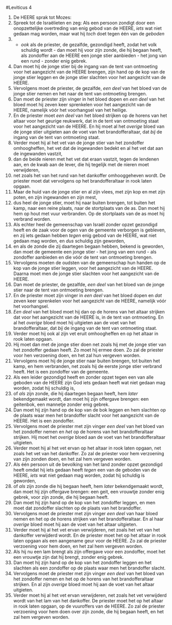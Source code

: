#Leviticus 4
1. De HEERE sprak tot Mozes:
2. Spreek tot de Israëlieten en zeg: Als een persoon zondigt door een onopzettelijke overtreding van enig gebod van de HEERE, *iets* wat niet gedaan mag worden, maar wat hij *toch* doet tegen één van de *geboden*
3. - *ook* als de priester, de gezalfde, gezondigd heeft, zodat het volk schuldig wordt - dan moet hij voor zijn zonde, die hij begaan heeft, als zondoffer aan de HEERE een jonge stier aanbieden - het jong van een rund - zonder enig gebrek.
4. Dan moet hij de jonge stier bij de ingang van de tent van ontmoeting voor het aangezicht van de HEERE brengen, zijn hand op de kop van de jonge stier leggen en de jonge stier slachten voor het aangezicht van de HEERE.
5. Vervolgens moet de priester, de gezalfde, *een deel* van het bloed van de jonge stier nemen en het naar de tent van ontmoeting brengen.
6. Dan moet de priester zijn vinger in het bloed dopen en *een deel* van het bloed moet hij zeven keer sprenkelen voor het aangezicht van de HEERE, namelijk vóór het voorhangsel van het heilige.
7. En de priester moet *een deel* van het bloed strijken op de horens van het altaar voor het geurige reukwerk, dat in de tent van ontmoeting staat voor het aangezicht van de HEERE. En hij moet al het *overige* bloed van de jonge stier uitgieten aan de voet van het brandofferaltaar, dat *bij* de ingang van de tent van ontmoeting staat.
8. Verder moet hij al het vet van de jonge stier van het zondoffer omhoogheffen, het vet dat de ingewanden bedekt en al het vet dat aan de ingewanden vastzit,
9. dan de beide nieren met het vet dat eraan vastzit, tegen de lendenen aan, en de kwab aan de lever, die hij tegelijk met de nieren moet verwijderen,
10. net zoals het van het rund van het dankoffer omhooggeheven wordt. De priester moet dat vervolgens op het brandofferaltaar in rook laten opgaan.
11. Maar de huid van de jonge stier en al zijn vlees, met zijn kop en met zijn poten, en zijn ingewanden en zijn mest,
12. dus heel de jonge stier, moet hij naar buiten brengen, tot buiten het kamp, naar een reine plaats, naar de stortplaats van de as. Dan moet hij hem op hout met vuur verbranden. Op de stortplaats van de as moet hij verbrand worden.
13. Als echter heel de gemeenschap van Israël zonder opzet gezondigd heeft en de zaak voor de ogen van de gemeente verborgen is gebleven, en zij iets gedaan hebben *tegen* enig gebod van de HEERE, wat niet gedaan mag worden, en *dus* schuldig zijn geworden,
14. en als de zonde die zij daartegen begaan hebben, bekend is geworden, dan moet de gemeente een jonge stier - het jong van een rund - als zondoffer aanbieden en die vóór de tent van ontmoeting brengen.
15. Vervolgens moeten de oudsten van de gemeenschap hun handen op de kop van de jonge stier leggen, voor het aangezicht van de HEERE. Daarna moet men de jonge stier slachten voor het aangezicht van de HEERE.
16. Dan moet de priester, de gezalfde, *een deel* van het bloed van de jonge stier naar de tent van ontmoeting brengen.
17. En de priester moet zijn vinger in *een deel* van het bloed dopen en *dat* zeven keer sprenkelen voor het aangezicht van de HEERE, namelijk vóór het voorhangsel.
18. *Een deel* van het bloed moet hij dan op de horens van het altaar strijken dat voor het aangezicht van de HEERE is, in de tent van ontmoeting. En al het *overige* bloed moet hij uitgieten aan de voet van het brandofferaltaar, dat *bij* de ingang van de tent van ontmoeting staat.
19. Verder moet hij ook al zijn vet eruit omhoogheffen en op het altaar in rook laten opgaan.
20. Hij moet dan met de jonge stier doen net zoals hij met de jonge stier van het zondoffer gedaan heeft. Zo moet hij ermee doen. Zo zal de priester voor hen verzoening doen, en het zal hun vergeven worden.
21. Vervolgens moet hij de jonge stier naar buiten brengen, tot buiten het kamp, en hem verbranden, net zoals hij de eerste jonge stier verbrand heeft. Het is een zondoffer van de gemeente.
22. Als een leider gezondigd heeft en zonder opzet tegen een van alle geboden van de HEERE zijn God iets gedaan heeft wat niet gedaan mag worden, zodat hij schuldig is,
23. of *als* zijn zonde, die hij daartegen begaan heeft, hem *later* bekendgemaakt wordt, dan moet hij zijn offergave brengen: een geitenbok, een mannetje zonder enig gebrek.
24. Dan moet hij zijn hand op de kop van de bok leggen en hem slachten op de plaats waar men het brandoffer slacht voor het aangezicht van de HEERE. Het is een zondoffer.
25. Vervolgens moet de priester met zijn vinger *een deel* van het bloed van het zondoffer nemen en *het* op de horens van het brandofferaltaar strijken. Hij moet het *overige* bloed aan de voet van het brandofferaltaar uitgieten.
26. Verder moet hij al het vet ervan op het altaar in rook laten opgaan, net zoals het vet van het dankoffer. Zo zal de priester voor hem verzoening van zijn zonden doen, en het zal hem vergeven worden.
27. Als één persoon uit de bevolking van het land zonder opzet gezondigd heeft omdat hij iets gedaan heeft *tegen* een van de geboden van de HEERE, *iets* wat niet gedaan mag worden, zodat hij schuldig is geworden,
28. of *als* zijn zonde die hij begaan heeft, hem *later* bekendgemaakt wordt, dan moet hij zijn offergave brengen: een geit, een vrouwtje zonder enig gebrek, voor zijn zonde, die hij begaan heeft.
29. Dan moet hij zijn hand op de kop van het zondoffer leggen, en men moet dat zondoffer slachten op de plaats van het brandoffer.
30. Vervolgens moet de priester met zijn vinger *een deel* van haar bloed nemen en het op de horens strijken van het brandofferaltaar. En al haar *overige* bloed moet hij aan de voet van het altaar uitgieten.
31. Verder moet hij al het vet ervan verwijderen, net zoals het vet van het dankoffer verwijderd wordt. En de priester moet het op het altaar in rook laten opgaan als een aangename geur voor de HEERE. Zo zal de priester verzoening voor hem doen, en het zal hem vergeven worden.
32. Als hij nu een lam brengt als zijn offergave voor een zondoffer, moet het een vrouwtje zijn dat hij brengt, zonder enig gebrek.
33. Dan moet hij zijn hand op de kop van het zondoffer leggen en het slachten als een zondoffer op de plaats waar men het brandoffer slacht.
34. Vervolgens moet de priester met zijn vinger *een deel* van het bloed van het zondoffer nemen en het op de horens van het brandofferaltaar strijken. En al zijn *overige* bloed moet hij aan de voet van het altaar uitgieten.
35. Verder moet hij al het vet ervan verwijderen, net zoals het vet verwijderd wordt van het lam van het dankoffer. De priester moet het op het altaar in rook laten opgaan, op de vuuroffers van de HEERE. Zo zal de priester verzoening voor hem doen over zijn zonde, die hij begaan heeft, en het zal hem vergeven worden.
